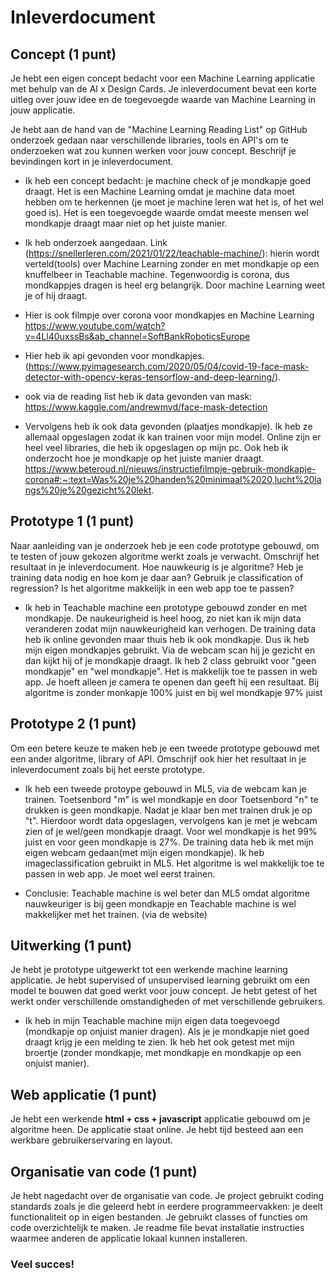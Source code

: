 # Inleverdocument

## Concept (1 punt)
Je hebt een eigen concept bedacht voor een Machine Learning applicatie met behulp van de AI x Design Cards. Je inleverdocument bevat een korte uitleg over jouw idee en de toegevoegde waarde van Machine Learning in jouw applicatie. 

Je hebt aan de hand van de "Machine Learning Reading List" op GitHub onderzoek gedaan naar verschillende libraries, tools en API's om te onderzoeken wat zou kunnen werken voor jouw concept. Beschrijf je bevindingen kort in je inleverdocument.

- Ik heb een concept bedacht: je machine check of je mondkapje goed draagt. Het is een Machine Learning omdat je machine data moet hebben om te herkennen (je moet je machine leren wat het is, of het wel goed is). Het is een toegevoegde waarde omdat meeste mensen wel mondkapje draagt maar niet op het juiste manier. 

- Ik heb onderzoek aangedaan. Link (https://snellerleren.com/2021/01/22/teachable-machine/): hierin wordt verteld(tools) over Machine Learning zonder en met mondkapje op een knuffelbeer in Teachable machine. Tegenwoordig is corona, dus mondkappjes dragen is heel erg belangrijk. Door machine Learning weet je of hij draagt.  

- Hier is ook filmpje over corona voor mondkapjes en Machine Learning https://www.youtube.com/watch?v=4Ll40uxssBs&ab_channel=SoftBankRoboticsEurope

- Hier heb ik api gevonden voor mondkapjes.(https://www.pyimagesearch.com/2020/05/04/covid-19-face-mask-detector-with-opencv-keras-tensorflow-and-deep-learning/). 

- ook via de reading list heb ik data gevonden van mask: https://www.kaggle.com/andrewmvd/face-mask-detection

- Vervolgens heb ik ook data gevonden (plaatjes mondkapje). Ik heb ze allemaal opgeslagen zodat ik kan trainen voor mijn model. Online zijn er heel veel libraries, die heb ik opgeslagen op mijn pc. Ook heb ik onderzocht hoe je mondkapje op het juiste manier draagt. https://www.beteroud.nl/nieuws/instructiefilmpje-gebruik-mondkapje-corona#:~:text=Was%20je%20handen%20minimaal%2020,lucht%20langs%20je%20gezicht%20lekt.

## Prototype 1  (1 punt)
Naar aanleiding van je onderzoek heb je een code prototype gebouwd, om te testen of jouw gekozen algoritme werkt zoals je verwacht. Omschrijf het resultaat in je inleverdocument. Hoe nauwkeurig is je algoritme? Heb je training data nodig en hoe kom je daar aan? Gebruik je classification of regression? Is het algoritme makkelijk in een web app toe te passen?

- Ik heb in Teachable machine een prototype gebouwd zonder en met mondkapje. De naukeurigheid is heel hoog, zo niet kan ik mijn data veranderen zodat mijn nauwkeurigheid kan verhogen. De training data heb ik online gevonden maar thuis heb ik ook mondkapje. Dus ik heb mijn eigen mondkapjes gebruikt. Via de webcam scan hij je gezicht en dan kijkt hij of je mondkapje draagt. Ik heb 2 class gebruikt voor "geen mondkapje" en "wel mondkapje". Het is makkelijk toe te passen in web app. Je hoeft alleen je camera te openen dan geeft hij een resultaat. Bij algoritme is zonder monkapje 100% juist en bij wel mondkapje 97% juist


## Prototype 2  (1 punt)
Om een betere keuze te maken heb je een tweede prototype gebouwd met een ander algoritme, library of API. Omschrijf ook hier het resultaat in je inleverdocument zoals bij het eerste prototype.

- Ik heb een tweede protoype gebouwd in ML5, via de webcam kan je trainen. Toetsenbord "m" is wel mondkapje en door Toetsenbord "n" te drukken is geen mondkapje. Nadat je klaar ben met trainen druk je op "t". Hierdoor wordt data opgeslagen, vervolgens kan je met je webcam zien of je wel/geen mondkapje draagt. Voor wel mondkapje is het 99% juist en voor geen mondkapje is 27%.  De training data heb ik met mijn eigen webcam gedaan(met mijn eigen mondkapje). Ik heb imageclassification gebruikt in ML5. Het algoritme is wel makkelijk toe te passen in web app. Je moet wel eerst trainen. 

- Conclusie: Teachable machine is wel beter dan ML5 omdat algoritme nauwkeuriger is bij geen mondkapje en Teachable machine is wel makkelijker met het trainen. (via de website)

## Uitwerking  (1 punt)
Je hebt je prototype uitgewerkt tot een werkende machine learning applicatie. Je hebt supervised of unsupervised learning gebruikt om een model te bouwen dat goed werkt voor jouw concept. Je hebt getest of het werkt onder verschillende omstandigheden of met verschillende gebruikers.

- Ik heb in mijn Teachable machine mijn eigen data toegevoegd (mondkapje op onjuist manier dragen). Als je je mondkapje niet goed draagt krijg je een melding te zien. Ik heb het ook getest met mijn broertje (zonder mondkapje, met mondkapje en mondkapje op een onjuist manier).


## Web applicatie (1 punt)
Je hebt een werkende **html + css + javascript** applicatie gebouwd om je algoritme heen. De applicatie staat online. Je hebt tijd besteed aan een werkbare gebruikerservaring en layout.

## Organisatie van code (1 punt)
Je hebt nagedacht over de organisatie van code. Je project gebruikt coding standards zoals je die geleerd hebt in eerdere programmeervakken: je deelt functionaliteit op in eigen bestanden. Je gebruikt classes of functies om code overzichtelijk te maken. Je readme file bevat installatie instructies waarmee anderen de applicatie lokaal kunnen installeren.

### Veel succes! 